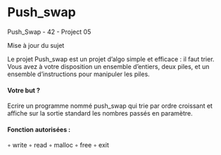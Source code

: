 # Push_swap
Push_Swap  - 42 - Project 05

Mise à jour du sujet

Le projet Push_swap est un projet d’algo simple et efficace : il faut trier. Vous avez
à votre disposition un ensemble d’entiers, deux piles, et un ensemble d’instructions pour
manipuler les piles.

#### Votre but ? 

Ecrire un programme nommé push_swap qui trie par ordre croissant et affiche sur la sortie standard 
les nombres passés en paramètre.

#### Fonction autorisées :
◦ write
◦ read
◦ malloc
◦ free
◦ exit
